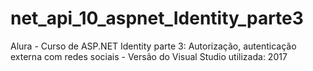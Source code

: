 # net_api_10_aspnet_Identity_parte3
Alura - Curso de ASP.NET Identity parte 3: Autorização, autenticação externa com redes sociais - Versão do Visual Studio utilizada: 2017
